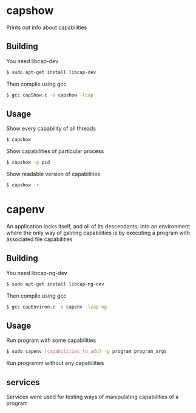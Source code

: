 # capshow
Prints out info about capabilities
## Building
You need libcap-dev
```sh
$ sudo apt-get install libcap-dev
```
Then compile using gcc
```sh
$ gcc capShow.c -o capshow -lcap
```
## Usage
Show every capability of all threads
```sh
$ capshow
```
Show capabilities of particular process
```sh
$ capshow -p pid
```
Show readable version of capabilities
```sh
$ capshow -r
```
# capenv
An application locks itself, and all of its descendants, into an environment where the only way of gaining capabilities is by executing a program with associated file capabilities

## Building
You need libcap-ng-dev
```sh
$ sudo apt-get install libcap-ng-dev
```
Then compile using gcc
```sh
$ gcc capEnviron.c -o capenv -lcap-ng
```
## Usage

Run program with some capabilities
```sh
$ sudo capenv [capabilities_to_add] -p program program_args
```
Run programm without any capabilities

## services

Services were used for testing ways of manipulating capabilities of a program
